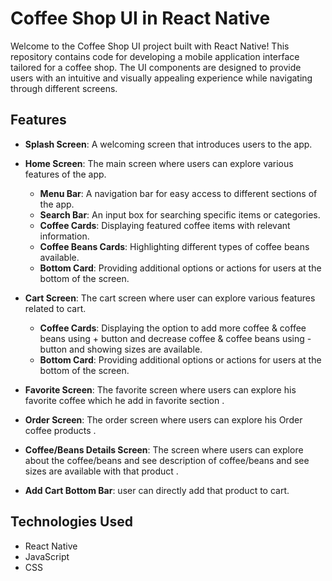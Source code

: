 # Coffee Shop UI in React Native

Welcome to the Coffee Shop UI project built with React Native! This repository contains code for developing a mobile application interface tailored for a coffee shop. The UI components are designed to provide users with an intuitive and visually appealing experience while navigating through different screens.

## Features

- **Splash Screen**: A welcoming screen that introduces users to the app.
- **Home Screen**: The main screen where users can explore various features of the app.
  - **Menu Bar**: A navigation bar for easy access to different sections of the app.
  - **Search Bar**: An input box for searching specific items or categories.
  - **Coffee Cards**: Displaying featured coffee items with relevant information.
  - **Coffee Beans Cards**: Highlighting different types of coffee beans available.
  - **Bottom Card**: Providing additional options or actions for users at the bottom of the screen.

- **Cart Screen**: The cart screen where user  can explore various features related to cart.
  - **Coffee Cards**: Displaying the option to add more coffee & coffee beans using + button and decrease coffee & coffee beans using - button and showing sizes are available.
  - **Bottom Card**: Providing additional options or actions for users at the bottom of the screen.

- **Favorite Screen**: The favorite screen where users can explore his favorite coffee which he add in favorite section .

- **Order Screen**: The order screen where users can explore his Order coffee products .
 
- **Coffee/Beans Details Screen**: The screen where users can explore about the coffee/beans and see description of coffee/beans and see sizes are available with that product . 
 - **Add Cart Bottom Bar**: user can directly add that product to cart.
## Technologies Used

- React Native
- JavaScript
- CSS




